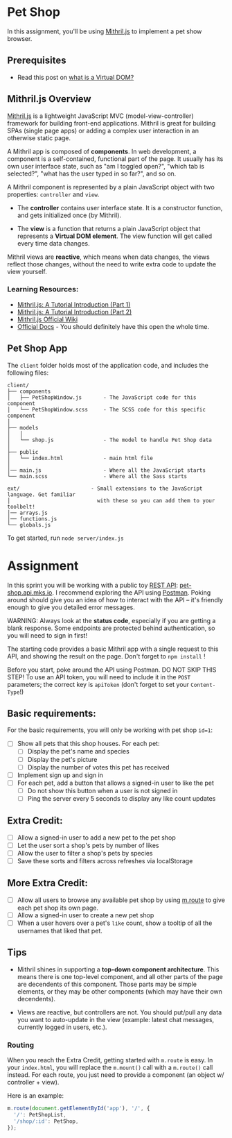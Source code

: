 # Pet Shop

In this assignment, you'll be using [Mithril.js](http://mithril.js.org) to implement a pet show browser.

## Prerequisites

* Read this post on [what is a Virtual DOM?](http://jbi.sh/what-is-virtual-dom/)

## Mithril.js Overview

[Mithril.js](http://mithril.js.org/) is a lightweight JavaScript MVC (model-view-controller)
framework for building front-end applications. Mithril is great for building SPAs (single page
apps) or adding a complex user interaction in an otherwise static page.

A Mithril app is composed of **components**. In web development, a component is a self-contained, functional part of the page. It usually has its own user interface state, such as "am I toggled open?", "which tab is selected?", "what has the user typed in so far?", and so on.

A Mithril component is represented by a plain JavaScript object with two properties: `controller` and `view`.

* The **controller** contains user interface state. It is a constructor function, and gets initialized once (by Mithril).

* The **view** is a function that returns a plain JavaScript object that represents a **Virtual DOM element**. The view function will get called every time data changes.

Mithril views are **reactive**, which means when data changes, the views reflect those changes, without the need to write extra code to update the view yourself.

### Learning Resources:

- [Mithril.js: A Tutorial Introduction (Part 1)](http://gilbert.ghost.io/mithril-js-tutorial-1/)
- [Mithril.js: A Tutorial Introduction (Part 2)](http://gilbert.ghost.io/mithril-js-tutorial-2/)
- [Mithril.js Official Wiki](https://github.com/lhorie/mithril.js/wiki)
- [Official Docs](http://mithril.js.org/mithril.html) - You should definitely have this open the whole time.

## Pet Shop App

The `client` folder holds most of the application code, and includes the following files:

```
client/
├── components
│   ├── PetShopWindow.js       - The JavaScript code for this component
│   └── PetShopWindow.scss     - The SCSS code for this specific component
│
├── models
│   │
│   └── shop.js                - The model to handle Pet Shop data
│
├── public
│   └── index.html             - main html file
│
│── main.js                    - Where all the JavaScript starts
└── main.scss                  - Where all the Sass starts

ext/                       - Small extensions to the JavaScript language. Get familiar
│                            with these so you can add them to your toolbelt!
│── arrays.js
│── functions.js
└── globals.js
```

To get started, run `node server/index.js`

# Assignment

In this sprint you will be working with a public toy [REST API](https://www.youtube.com/watch?v=7YcW25PHnAA): [pet-shop.api.mks.io](http://pet-shop.api.mks.io). I recommend exploring the API using [Postman](https://chrome.google.com/webstore/detail/postman-rest-client/fdmmgilgnpjigdojojpjoooidkmcomcm?hl=en). Poking around should give you an idea of how to interact with the API – it's friendly enough to give you detailed error messages.

WARNING: Always look at the **status code**, especially if you are getting a blank response. Some endpoints are protected behind authentication, so you will need to sign in first!

The starting code provides a basic Mithril app with a single request to this API, and showing the result on the page. Don't forget to `npm install` !

Before you start, poke around the API using Postman. DO NOT SKIP THIS STEP! To use an API token, you will need to include it in the `POST` parameters; the correct key is `apiToken` (don't forget to set your `Content-Type`!)

## Basic requirements:

For the basic requirements, you will only be working with pet shop `id=1`:

- [ ] Show all pets that this shop houses. For each pet:
  - [ ] Display the pet's name and species
  - [ ] Display the pet's picture
  - [ ] Display the number of votes this pet has received
- [ ] Implement sign up and sign in
- [ ] For each pet, add a button that allows a signed-in user to like the pet
  - [ ] Do not show this button when a user is not signed in
  - [ ] Ping the server every 5 seconds to display any like count updates

## Extra Credit:

- [ ] Allow a signed-in user to add a new pet to the pet shop
- [ ] Let the user sort a shop's pets by number of likes
- [ ] Allow the user to filter a shop's pets by species
- [ ] Save these sorts and filters across refreshes via localStorage

## More Extra Credit:

- [ ] Allow all users to browse any available pet shop by using [m.route](http://mithril.js.org/mithril.route.html) to give each pet shop its own page.
- [ ] Allow a signed-in user to create a new pet shop
- [ ] When a user hovers over a pet's `like` count, show a tooltip of all the usernames that liked that pet.

## Tips

- Mithril shines in supporting a **top-down component architecture**. This means there is one top-level component, and all other parts of the page are decendents of this component. Those parts may be simple elements, or they may be other components (which may have their own decendents).

- Views are reactive, but controllers are not. You should put/pull any data you want to auto-update in the view (example: latest chat messages, currently logged in users, etc.).

### Routing

When you reach the Extra Credit, getting started with `m.route` is easy. In your `index.html`, you will replace the `m.mount()` call with a `m.route()` call instead. For each route, you just need to provide a component (an object w/ controller + view).

Here is an example:

```javascript
m.route(document.getElementById('app'), '/', {
  '/': PetShopList,
  '/shop/:id': PetShop,
});
```
